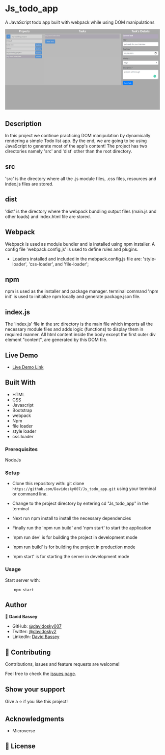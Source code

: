 # Js_todo_app

A JavaScript todo app built with webpack while using DOM manipulations

![Todo App](./dist/images/todo_app.png)

## Description

In this project we continue practicing DOM manipulation by dynamically rendering a simple Todo list app. By the end, we are going to be using JavaScript to generate most of the app's content! The project has two directories namely 'src' and 'dist' other than the root directory.

## src

'src' is the directory where all the .js module files, .css files, resources and index.js files are stored.

## dist

'dist' is the directory where the webpack bundling output files (main.js and other loads) and index.html file are stored.

## Webpack

Webpack is used as module bundler and is installed using npm installer. A config file 'webpack.config.js' is used to define rules and plugins.

* Loaders installed and included in the mebpack.config.js file are: 'style-loader', 'css-loader', and 'file-loader';

## npm

npm is used as the installer and package manager. terminal command 'npm init' is used to initialize npm locally and generate package.json file.

## index.js

The 'index.js' file in the src directory is the main file which imports all the necessary module files and adds logic (functions) to display them in required manner. All html content inside the body except the first outer div element "content", are generated by this DOM file.

## Live Demo

* [Live Demo Link](https://davidosky007.github.io/Js_todo_app/)

## Built With

* HTML
* CSS
* Javascript
* Bootstrap
* webpack
* Npm
* file loader
* style loader
* css loader

### Prerequisites

NodeJs

### Setup

* Clone this repository with: git clone `https://github.com/Davidosky007/Js_todo_app.git` using your terminal or command line.

* Change to the project directory by entering cd "Js_todo_app" in the terminal

* Next run npm install to install the necessary dependencies

* Finally run the 'npm run build' and 'npm start' to start the application

* 'npm run dev' is for building the project in development mode

* 'npm run build' is for building the project in production mode

* 'npm start' is for starting the server in development mode


### Usage

Start server with:

```
    npm start
```
## Author

👤 **David Bassey**

* GitHub: [@davidosky007](https://github.com/davidosky007)
* Twitter: [@davidosky2](https://twitter.com/Davidosky2)
* LinkedIn: [David Bassey](https://www.linkedin.com/in/david-bassey-akan/)

## 🤝 Contributing

Contributions, issues and feature requests are welcome!

Feel free to check the [issues page](https://github.com/Davidosky007/Js_todo_app/issues).

## Show your support

Give a ⭐️ if you like this project!

## Acknowledgments

* Microverse

## 📝 License
